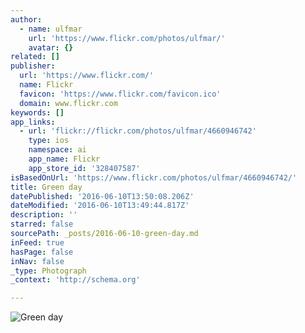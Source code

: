 ```yaml
---
author:
  - name: ulfmar
    url: 'https://www.flickr.com/photos/ulfmar/'
    avatar: {}
related: []
publisher:
  url: 'https://www.flickr.com/'
  name: Flickr
  favicon: 'https://www.flickr.com/favicon.ico'
  domain: www.flickr.com
keywords: []
app_links:
  - url: 'flickr://flickr.com/photos/ulfmar/4660946742'
    type: ios
    namespace: ai
    app_name: Flickr
    app_store_id: '328407587'
isBasedOnUrl: 'https://www.flickr.com/photos/ulfmar/4660946742/'
title: Green day
datePublished: '2016-06-10T13:50:08.206Z'
dateModified: '2016-06-10T13:49:44.817Z'
description: ''
starred: false
sourcePath: _posts/2016-06-10-green-day.md
inFeed: true
hasPage: false
inNav: false
_type: Photograph
_context: 'http://schema.org'

---
```

![Green day](https://farm2.staticflickr.com/1306/4660946742_7d7d5b98cb_b.jpg)